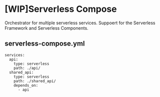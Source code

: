 # [WIP]Serverless Compose
Orchestrator for multiple serverless services. Suppoert for the Serverless Framework and Serverless Components.

## serverless-compose.yml

```
services:
  api:
    type: serverless
    path: ./api/
  shared_api:
    type: serverless
    path: ./shared_api/
    depends_on:
      - api
```
